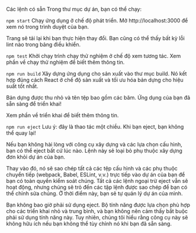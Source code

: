 Các lệnh có sẵn
Trong thư mục dự án, bạn có thể chạy:

`npm start`
Chạy ứng dụng ở chế độ phát triển.
Mở http://localhost:3000 để xem nó trong trình duyệt của bạn.

Trang sẽ tải lại khi bạn thực hiện thay đổi.
Bạn cũng có thể thấy bất kỳ lỗi lint nào trong bảng điều khiển.

`npm test`
Khởi chạy trình chạy thử nghiệm ở chế độ xem tương tác.
Xem phần về chạy thử nghiệm để biết thêm thông tin.

`npm run build`
Xây dựng ứng dụng cho sản xuất vào thư mục build.
Nó kết hợp đúng cách React ở chế độ sản xuất và tối ưu hóa bản dựng cho hiệu suất tốt nhất.

Bản dựng được thu nhỏ và tên tệp bao gồm các băm.
Ứng dụng của bạn đã sẵn sàng để triển khai!

Xem phần về triển khai để biết thêm thông tin.

`npm run eject`
Lưu ý: đây là thao tác một chiều. Khi bạn eject, bạn không thể quay lại!

Nếu bạn không hài lòng với công cụ xây dựng và các lựa chọn cấu hình, bạn có thể eject bất cứ lúc nào. Lệnh này sẽ loại bỏ phụ thuộc xây dựng đơn khỏi dự án của bạn.

Thay vào đó, nó sẽ sao chép tất cả các tệp cấu hình và các phụ thuộc chuyển tiếp (webpack, Babel, ESLint, v.v.) trực tiếp vào dự án của bạn để bạn có toàn quyền kiểm soát chúng. Tất cả các lệnh ngoại trừ eject vẫn sẽ hoạt động, nhưng chúng sẽ trỏ đến các tập lệnh được sao chép để bạn có thể chỉnh sửa chúng. Ở thời điểm này, bạn sẽ tự quản lý dự án của mình.

Bạn không bao giờ phải sử dụng eject. Bộ tính năng được lựa chọn phù hợp cho các triển khai nhỏ và trung bình, và bạn không nên cảm thấy bắt buộc phải sử dụng tính năng này. Tuy nhiên, chúng tôi hiểu rằng công cụ này sẽ không hữu ích nếu bạn không thể tùy chỉnh nó khi bạn đã sẵn sàng.
